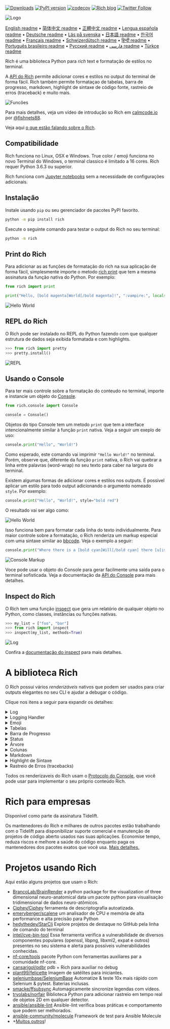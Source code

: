 [![Downloads](https://pepy.tech/badge/rich/month)](https://pepy.tech/project/rich)
[![PyPI version](https://badge.fury.io/py/rich.svg)](https://badge.fury.io/py/rich)
[![codecov](https://codecov.io/gh/Textualize/rich/branch/master/graph/badge.svg)](https://codecov.io/gh/Textualize/rich)
[![Rich blog](https://img.shields.io/badge/blog-rich%20news-yellowgreen)](https://www.willmcgugan.com/tag/rich/)
[![Twitter Follow](https://img.shields.io/twitter/follow/willmcgugan.svg?style=social)](https://twitter.com/willmcgugan)

![Logo](https://github.com/willmcgugan/rich/raw/master/imgs/logo.svg)

[English readme](https://github.com/willmcgugan/rich/blob/master/README.md)
 • [简体中文 readme](https://github.com/willmcgugan/rich/blob/master/README.cn.md)
 • [正體中文 readme](https://github.com/willmcgugan/rich/blob/master/README.zh-tw.md)
 • [Lengua española readme](https://github.com/willmcgugan/rich/blob/master/README.es.md)
 • [Deutsche readme](https://github.com/willmcgugan/rich/blob/master/README.de.md)
 • [Läs på svenska](https://github.com/willmcgugan/rich/blob/master/README.sv.md)
 • [日本語 readme](https://github.com/willmcgugan/rich/blob/master/README.ja.md)
 • [한국어 readme](https://github.com/willmcgugan/rich/blob/master/README.kr.md)
 • [Français readme](https://github.com/willmcgugan/rich/blob/master/README.fr.md)
 • [Schwizerdütsch readme](https://github.com/willmcgugan/rich/blob/master/README.de-ch.md)
 • [हिन्दी readme](https://github.com/willmcgugan/rich/blob/master/README.hi.md)
 • [Português brasileiro readme](https://github.com/willmcgugan/rich/blob/master/README.pt-br.md)
 • [Русский readme](https://github.com/willmcgugan/rich/blob/master/README.ru.md)
  • [فارسی readme](https://github.com/willmcgugan/rich/blob/master/README.fa.md)
 • [Türkçe readme](https://github.com/willmcgugan/rich/blob/master/README.tr.md)

Rich é uma biblioteca Python para _rich_ text e formatação de estilos no terminal.

A [API do Rich](https://rich.readthedocs.io/en/latest/) permite adicionar cores e estilos no output do terminal de forma fácil. Rich também permite formataçao de tabelas, barra de progresso, markdown, highlight de sintaxe de código fonte, rastreio de erros (traceback) e muito mais.

![Funcões](https://github.com/willmcgugan/rich/raw/master/imgs/features.png)

Para mais detalhes, veja um vídeo de introdução so Rich em [calmcode.io](https://calmcode.io/rich/introduction.html) por [@fishnets88](https://twitter.com/fishnets88).

Veja aqui [o que estão falando sobre o Rich](https://www.willmcgugan.com/blog/pages/post/rich-tweets/).

## Compatibilidade

Rich funciona no Linux, OSX e Windows. True color / emoji funciona no novo Terminal do Windows, o terminal classico é limitado a 16 cores. Rich requer Python 3.6.3 ou superior.

Rich funciona com [Jupyter notebooks](https://jupyter.org/) sem a necessidade de configurações adicionais.

## Instalação

Instale usando `pip` ou seu gerenciador de pacotes PyPI favorito.

```sh
python -m pip install rich
```

Execute o seguinte comando para testar o output do Rich no seu terminal:

```sh
python -m rich
```

## Print do Rich

Para adicionar as as funções de formatação do rich na sua aplicação de forma fácil, simplesmente importe o metodo [rich print](https://rich.readthedocs.io/en/latest/introduction.html#quick-start) que tem a mesma assinatura da função nativa do Python. Por exemplo:

```python
from rich import print

print("Hello, [bold magenta]World[/bold magenta]!", ":vampire:", locals())
```

![Hello World](https://github.com/willmcgugan/rich/raw/master/imgs/print.png)

## REPL do Rich

O Rich pode ser instalado no REPL do Python fazendo com que qualquer estrutura de dados seja exibida formatada e com highlights.

```python
>>> from rich import pretty
>>> pretty.install()
```

![REPL](https://github.com/willmcgugan/rich/raw/master/imgs/repl.png)

## Usando o Console

Para ter mais controle sobre a formatação do conteudo no terminal, importe e instancie um objeto do [Console](https://rich.readthedocs.io/en/latest/reference/console.html#rich.console.Console).

```python
from rich.console import Console

console = Console()
```

Objetos do tipo Console tem um metodo `print` que tem a interface intencionalmente similar à função `print` nativa. Veja a seguir um exeplo de uso:

```python
console.print("Hello", "World!")
```

Como esperado, este comando vai imprimir `"Hello World!"` no terminal. Porém, observe que, diferente da função `print` nativa, o Rich vai quebrar a linha entre palavras (word-wrap) no seu texto para caber na largura do terminal.

Existem algumas formas de adicionar cores e estilos nos outputs. É possivel aplicar um estilo para todo output adicionando o argumento nomeado `style`. Por exemplo:

```python
console.print("Hello", "World!", style="bold red")
```

O resultado vai ser algo como:

![Hello World](https://github.com/willmcgugan/rich/raw/master/imgs/hello_world.png)

Isso funciona bem para formatar cada linha do texto individualmente. Para maior controle sobre a formatação, o Rich renderiza um markup especial com uma sintaxe similar ao [bbcode](https://en.wikipedia.org/wiki/BBCode). Veja o exemplo a seguir:

```python
console.print("Where there is a [bold cyan]Will[/bold cyan] there [u]is[/u] a [i]way[/i].")
```

![Console Markup](https://github.com/willmcgugan/rich/raw/master/imgs/where_there_is_a_will.png)

Voce pode usar o objeto do Console para gerar facilmente uma saída para o terminal sofisticada. Veja a documentação da [API do Console](https://rich.readthedocs.io/en/latest/console.html) para mais detalhes.

## Inspect do Rich

O Rich tem uma função [inspect](https://rich.readthedocs.io/en/latest/reference/init.html?highlight=inspect#rich.inspect) que gera um relatório de qualquer objeto no Python, como classes, instâncias ou funções nativas.

```python
>>> my_list = ["foo", "bar"]
>>> from rich import inspect
>>> inspect(my_list, methods=True)
```

![Log](https://github.com/willmcgugan/rich/raw/master/imgs/inspect.png)

Confira a [documentação do inspect](https://rich.readthedocs.io/en/latest/reference/init.html#rich.inspect) para mais detalhes.

# A biblioteca Rich

O Rich possui vários _renderizáveis_ nativos que podem ser usados para criar outputs elegantes no seu CLI e ajudar a debugar o código.

Clique nos itens a seguir para expandir os detalhes:

<details>
<summary>Log</summary>

O objeto Console tem um método `log()` com uma interface similar ao `print()` mas que também imprime uma coluna com a hora atual, nome do arquivo e linha onde foi executado. Por padrão, o Rich vai fazer highlight de sintaxe para extruturas do Python e para repr strings. Se você usar o `log()` para imprimir uma _collection_ (por exemplo um dicionário ou uma lista), o Rich vai imprimir formatado de uma forma que caiba no espaço disponível. Veja a seguir alguns exemplos dessas funções:

```python
from rich.console import Console
console = Console()

test_data = [
    {"jsonrpc": "2.0", "method": "sum", "params": [None, 1, 2, 4, False, True], "id": "1",},
    {"jsonrpc": "2.0", "method": "notify_hello", "params": [7]},
    {"jsonrpc": "2.0", "method": "subtract", "params": [42, 23], "id": "2"},
]

def test_log():
    enabled = False
    context = {
        "foo": "bar",
    }
    movies = ["Deadpool", "Rise of the Skywalker"]
    console.log("Hello from", console, "!")
    console.log(test_data, log_locals=True)


test_log()
```

O código acima vai produzir algo parecido com:

![Log](https://github.com/willmcgugan/rich/raw/master/imgs/log.png)

Note o argumento `log_locals` que imprime uma tabela com as variáveis locais no contexto em que o método `log()` foi chamado.

O método `log()` pode ser usado para logar no terminal em aplicações de processos longos como servidores, mas é também uma ferramenta ótima para debugar.

</details>
<details>
<summary>Logging Handler</summary>

Você também pode usar a [classe Handler](https://rich.readthedocs.io/en/latest/logging.html) nativa para formatar e colorir o output do módulo `logging` do Python. Veja aqui um exemplo do output:

![Logging](https://github.com/willmcgugan/rich/raw/master/imgs/logging.png)

</details>

<details>
<summary>Emoji</summary>

Para imprimir um emoji no console, coloque o nome do emoji entre dois ":" (dois pontos). Por exemplo:

```python
>>> console.print(":smiley: :vampire: :pile_of_poo: :thumbs_up: :raccoon:")
😃 🧛 💩 👍 🦝
```

Por favor use esse recurso com sabedoria.

</details>

<details>
<summary>Tabelas</summary>

O Rich pode imprimir [tables](https://rich.readthedocs.io/en/latest/tables.html) flexíveis usando caracteres unicode como bordas. Existem várias opções de formatação de bordas, estilos, alinhamento das celulas, etc.

![table movie](https://github.com/willmcgugan/rich/raw/master/imgs/table_movie.gif)

A animação acima foi gerada com o arquivo [table_movie.py](https://github.com/willmcgugan/rich/blob/master/examples/table_movie.py) da pasta de exemplos.

Veja um exemplo mais simple:

```python
from rich.console import Console
from rich.table import Table

console = Console()

table = Table(show_header=True, header_style="bold magenta")
table.add_column("Date", style="dim", width=12)
table.add_column("Title")
table.add_column("Production Budget", justify="right")
table.add_column("Box Office", justify="right")
table.add_row(
    "Dec 20, 2019", "Star Wars: The Rise of Skywalker", "$275,000,000", "$375,126,118"
)
table.add_row(
    "May 25, 2018",
    "[red]Solo[/red]: A Star Wars Story",
    "$275,000,000",
    "$393,151,347",
)
table.add_row(
    "Dec 15, 2017",
    "Star Wars Ep. VIII: The Last Jedi",
    "$262,000,000",
    "[bold]$1,332,539,889[/bold]",
)

console.print(table)
```

Que gera o seguinte resultado:

![table](https://github.com/willmcgugan/rich/raw/master/imgs/table.png)

Observe que o markup é renderizado da mesma for que em `print()` e `log()`. De fato, tudo que é renderizável pelo Rich pode ser incluído nos cabeçalhos ou linhas (até mesmo outras tabelas).

A classe `Table` é inteligente o suficiente para ajustar o tamanho das colunas para caber na largura do terminal, quebrando o texto em novas linhas quando necessário. Veja a seguir o mesmo exemplo, só que desta vez com um terminal menor do que o tamanho original da tabela:

![table2](https://github.com/willmcgugan/rich/raw/master/imgs/table2.png)

</details>

<details>
<summary>Barra de Progresso</summary>

O Rich consegue renderizar de forma eficiente multiplas barras de [progresso](https://rich.readthedocs.io/en/latest/progress.html) que podem ser usadas para rastrear o estado de processos longos.

Uma forma simples de usar é passando o iterável para a função `track` e iterar normalmente sobre o retorno. Veja o exemplo a seguir:

```python
from rich.progress import track

for step in track(range(100)):
    do_step(step)
```

Adicionar multiplas barras de progresso também é simples. Veja outro exemplo que existe na documentação:

![progress](https://github.com/willmcgugan/rich/raw/master/imgs/progress.gif)

As colunas podem ser configuradas pra mostrar qualquer detalho necessário. As colunas nativas incluem a porcentagem completa, tamanho de arquivo, velocidade do arquivo e tempo restante. O exemplo a seguir mostra o progresso de um download:

![progress](https://github.com/willmcgugan/rich/raw/master/imgs/downloader.gif)

Para testar isso no seu terminal, use o arquivo [examples/downloader.py](https://github.com/willmcgugan/rich/blob/master/examples/downloader.py) para fazer o download de multiplas URLs simultaneamente, exibindo o progresso de cada download.

</details>

<details>
<summary>Status</summary>

Em casos em que é dificil de calcular o progresso da tarefa, você pode usar o método [status](https://rich.readthedocs.io/en/latest/reference/console.html#rich.console.Console.status) que exibe uma animação de um "spinner" e a mensagem. A animação não impede em nada o uso do `console`. Veja o exemplo a seguir:

```python
from time import sleep
from rich.console import Console

console = Console()
tasks = [f"task {n}" for n in range(1, 11)]

with console.status("[bold green]Working on tasks...") as status:
    while tasks:
        task = tasks.pop(0)
        sleep(1)
        console.log(f"{task} complete")
```

Este código resultará no seguinte output no terminal:

![status](https://github.com/willmcgugan/rich/raw/master/imgs/status.gif)

As animações do "spinner" foram emprestadas do [cli-spinners](https://www.npmjs.com/package/cli-spinners). É possível escolher um estilo de "spinner" usando o parametro `spinner`. Execute o comando a seguir para ver todos os tipos de "spinner" disponíveis.

```
python -m rich.spinner
```

O comando acima deve exibir o seguinte no seu terminal:

![spinners](https://github.com/willmcgugan/rich/raw/master/imgs/spinners.gif)

</details>

<details>
<summary>Árvore</summary>

O Rich pode renderizar [árvores](https://rich.readthedocs.io/en/latest/tree.html) com linhas de identação. Uma árvore é a forma ideal de exibir uma extrutura de arquivos ou qualquer outra apresentação hierárquica de dados.

Os titulos dos itens da árvore podem ser textos simples ou qualquer coisa que o Rich pode renderizar. Execute o comando a seguir para uma demonstração:

```
python -m rich.tree
```

Isso gera o seguinte resultado:

![markdown](https://github.com/willmcgugan/rich/raw/master/imgs/tree.png)

Veja o exemplo em [tree.py](https://github.com/willmcgugan/rich/blob/master/examples/tree.py) de um código que gera uma árvore de exibição de um dicionário, semelhante ao comando `tree` do linux.

</details>

<details>
<summary>Colunas</summary>

O Rich pode renderizar conteúdos em [colunas](https://rich.readthedocs.io/en/latest/columns.html) bem formatadas com tamanhos iguais ou otimizados. O exemplo a seguir é uma cópia básica do comando `ls` (presente no MacOS / Linux) que mostra o conteúdo de uma pasta organizado em colunas:

```python
import os
import sys

from rich import print
from rich.columns import Columns

directory = os.listdir(sys.argv[1])
print(Columns(directory))
```

O screenshot a seguir é do resultado do [exemplo de colunas](https://github.com/willmcgugan/rich/blob/master/examples/columns.py) formatando em colunas os dados extraidos de uma API:

![columns](https://github.com/willmcgugan/rich/raw/master/imgs/columns.png)

</details>

<details>
<summary>Markdown</summary>

O Rich pode renderizar [markdown](https://rich.readthedocs.io/en/latest/markdown.html) e faz um bom trabalho de conversão do formato para o terminal.

Para renderizar markdowm, importe a classe `Markdown` e instancie com a string que contem o código markdown. Depois, imprima o objeto no console. Por exemplo:

```python
from rich.console import Console
from rich.markdown import Markdown

console = Console()
with open("README.md") as readme:
    markdown = Markdown(readme.read())
console.print(markdown)
```

Isso produzirá um resultado como:

![markdown](https://github.com/willmcgugan/rich/raw/master/imgs/markdown.png)

</details>

<details>
<summary>Highlight de Sintaxe</summary>

O Rich usa a biblioteca [pygments](https://pygments.org/) para implementar o [highlight de sintaxe](https://rich.readthedocs.io/en/latest/syntax.html). O uso é similar à renderização de markdown, instancie um objeto da classe `Syntax` imprima no console. Por exemplo:

```python
from rich.console import Console
from rich.syntax import Syntax

my_code = '''
def iter_first_last(values: Iterable[T]) -> Iterable[Tuple[bool, bool, T]]:
    """Iterate and generate a tuple with a flag for first and last value."""
    iter_values = iter(values)
    try:
        previous_value = next(iter_values)
    except StopIteration:
        return
    first = True
    for value in iter_values:
        yield first, False, previous_value
        first = False
        previous_value = value
    yield first, True, previous_value
'''
syntax = Syntax(my_code, "python", theme="monokai", line_numbers=True)
console = Console()
console.print(syntax)
```

Este código gerará o seguinte resultado:

![syntax](https://github.com/willmcgugan/rich/raw/master/imgs/syntax.png)

</details>

<details>
<summary>Rastreio de Erros (tracebacks)</summary>

O Rich renderiza [tracebacks formatados](https://rich.readthedocs.io/en/latest/traceback.html) que são fáceis de ler e mostra mais código do que os tracebacks padrão do Python. É possivel configurar o Rich como o gerenciador padrão de tracebacks para que todas as excessões inesperadas sejam renderizadas pelo Rich.

Veja o resultado disso no OSX (resultados semelhantes no Linux):

![traceback](https://github.com/willmcgugan/rich/raw/master/imgs/traceback.png)

</details>

Todos os renderizaveis do Rich usam o [Protocolo do Console](https://rich.readthedocs.io/en/latest/protocol.html), que você pode usar para implementar o seu próprio conteúdo Rich.

# Rich para empresas

Disponível como parte da assinatura Tidelift.

Os mantenedores do Rich e milhares de outros pacotes estão trabalhando com o Tidelift para disponibilizar suporte comercial e manutenção de projetos de código aberto usados nas suas aplicações. Economise tempo, reduza riscos e melhore a saúde do código enquanto paga os mantenedores dos pacotes exatos que você usa. [Mais detalhes.](https://tidelift.com/subscription/pkg/pypi-rich?utm_source=pypi-rich&utm_medium=referral&utm_campaign=enterprise&utm_term=repo)

# Projetos usando Rich

Aqui estão alguns projetos que usam o Rich:

- [BrancoLab/BrainRender](https://github.com/BrancoLab/BrainRender)
  a python package for the visualization of three dimensional neuro-anatomical data
  um pacote python para visualisação tridimensional de dados neuro-atômicos.
- [Ciphey/Ciphey](https://github.com/Ciphey/Ciphey)
  ferramenta de descriptografia autoatizada.
- [emeryberger/scalene](https://github.com/emeryberger/scalene)
  um analisador de CPU e memória de alta performance e alta precisão para Python
- [hedythedev/StarCli](https://github.com/hedythedev/starcli)
  Explore projetos de destaque no GitHub pela linha de comando do terminal
- [intel/cve-bin-tool](https://github.com/intel/cve-bin-tool)
  Essa ferramenta verifica a vulnerabilidade de diversos componentes populares (openssl, libpng, libxml2, expat e outros) presentes no seu sistema e alerta para possíveis vulnerabilidades conhecidas.
- [nf-core/tools](https://github.com/nf-core/tools)
  pacote Python com ferramentas auxiliares par a comunidade nf-core.
- [cansarigol/pdbr](https://github.com/cansarigol/pdbr)
  pdb + Rich para auxiliar no debug
- [plant99/felicette](https://github.com/plant99/felicette)
  Imagem de satélites para iniciantes.
- [seleniumbase/SeleniumBase](https://github.com/seleniumbase/SeleniumBase)
  Automatize & teste 10x mais rápido com Selenium & pytest. Baterias inclusas.
- [smacke/ffsubsync](https://github.com/smacke/ffsubsync)
  Automagicamente sincronize legendas com vídeos.
- [tryolabs/norfair](https://github.com/tryolabs/norfair)
  Biblioteca Python para adicionar rastreio em tempo real de objetos 2D em qualquer detector.
- [ansible/ansible-lint](https://github.com/ansible/ansible-lint) Ansible-lint verifica boas práticas e comportamento que podem ser melhorados.
- [ansible-community/molecule](https://github.com/ansible-community/molecule) Framework de test para Ansible Molecule
- +[Muitos outros](https://github.com/willmcgugan/rich/network/dependents)!

<!-- This is a test, no need to translate -->
